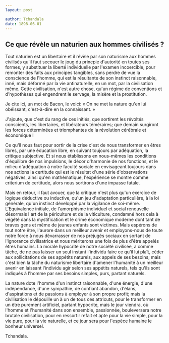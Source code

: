 ```yaml
---
layout: post

author: Tchandala
date: 1898-06-01
---
```


## Ce que révèle un naturien aux hommes civilisés ?

Tout naturien est un libertaire et il révèle par son naturisme aux hommes civilisés qu'il faut secouer le joug du princpie d'autorité en toutes ses formes, y substituer la liberté individuelle par l'examen incoercible, pour remonter des faits aux principes tangibles, sans perdre de vue la conscience de l'homme, qui est la résultante de son instinct raisonnable, inné, mais déformé par la vie antinaturelle, en un mot, par la civilisation même. Cette civilisation, n'est autre chose, qu'un régime de conventions et d'hypothèses qui engendrent le servage, la misère et la prostitution.

Je cite ici, un mot de Bacon, le voici: &laquo; On ne met la nature qu'en lui obéissant, c'est-à-dire en la connaissant. &raquo;

J'ajoute, que c'est du rang de ces initiés, que sortirent les révoltés conscients, les libertaires, et libérateurs téméraires; que demain surgiront les forces déterminées et triomphantes de la révolution cérébrale et économique !

Ce qu'il nous faut pour sortir de la crise c'est de nous transformer en êtres libres, par une éducation libre, en suivant toujours par adéquation, la critique subjective. Et si nous établissons en nous-mêmes les conditions d'équilibre de nos impulsions, le décor d'harmonie de nos fonctions, et le milieu d'adéquation à notre faculté sociale en envisageant toujours dans nos actions la certitude qui est le résultat d'une série d'observations négatives, ainsi qu'en mathématique, l'expérience se montre comme criterium de certitude, alors nous sortirons d'une impasse fatale.

Mais en retour, il faut avouer, que la critique n'est plus qu'un exercice de logique déductive ou inductive, qu'un jeu d'adaptation particulière, à la loi générale, qu'un instinct développé par la vigilance de soi-même. L'Equivalence initiale, de l'amorphisme individuel et social renouvelle désormais l'art de la périculture et de la viticulture, condamné hors cela à végété dans la mystification et le crime économique moderne dont tant de braves gens et même de jeunes enfants sont victimes. Mais espérons de tout notre être, l'aurore dans un meilleur avenir et employons-nous de toute notre force à nous dévarrasser de nos préjugés sociaux en sortant de l'ignorance civilisatrice et nous mériterons une fois de plus d'être appelés êtres humains. La morale hypocrite de notre société civilisée, a comme tâche, de ne pas laisser un seul instant l'individu faire ce qu'il lui plaît, céder aux sollicitations de ses appétits naturels, aux appels de ses besoins; mais c'est bien la tâche du naturisme libertaire d'amener l'humanité à un meilleur avenir en laissant l'individu agir selon ses appétits naturels, tels qu'ils sont indiqués à l'homme par ses besoins simples, purs, partant naturels.

La nature dote l'homme d'un instinct raisonnable, d'une énergie, d'une indépendance, d'une sympathie, de confiant abandon, d'élans, d'aspirations et de passions à employer à son propre profit; mais la civilisation le dépouille un à un de tous ces attricuts, pour le transformer en un être purement artificiel, partant hypocrite, mais le jour viendra, où l'homme et l'humanité dans son ensemble, passionnée, bouleversera notre brutale civilisation, pour en ressortir refait et apte pour la vie simple, pour la vie pure, pour la vie naturelle, et ce jour sera pour l'espèce humaine le bonheur universel.

Tchandala.
